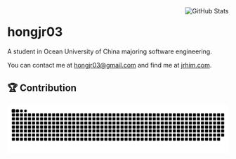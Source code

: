 <img align="right" src="https://github-readme-stats.vercel.app/api?username=hongjr03" alt="GitHub Stats" />

# hongjr03

A student in Ocean University of China majoring software engineering.

You can contact me at hongjr03@gmail.com and find me at [jrhim.com](https://jrhim.com/).

## 🏆 Contribution

<picture>
  <source media="(prefers-color-scheme: dark)" srcset="https://raw.githubusercontent.com/hongjr03/hongjr03/output/github-contribution-grid-snake-dark.svg" />
  <source media="(prefers-color-scheme: light)" srcset="https://raw.githubusercontent.com/hongjr03/hongjr03/output/github-contribution-grid-snake.svg" />
  <img alt="github contribution grid snake animation" src="https://raw.githubusercontent.com/hongjr03/hongjr03/output/github-contribution-grid-snake.svg" />
</picture>
